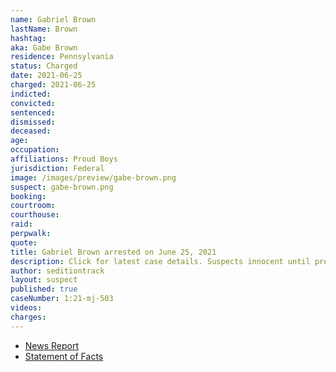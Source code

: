 ```yaml
---
name: Gabriel Brown
lastName: Brown
hashtag:
aka: Gabe Brown
residence: Pennsylvania
status: Charged
date: 2021-06-25
charged: 2021-06-25
indicted:
convicted:
sentenced:
dismissed:
deceased:
age:
occupation:
affiliations: Proud Boys
jurisdiction: Federal
image: /images/preview/gabe-brown.png
suspect: gabe-brown.png
booking:
courtroom:
courthouse:
raid:
perpwalk:
quote:
title: Gabriel Brown arrested on June 25, 2021
description: Click for latest case details. Suspects innocent until proven guilty.
author: seditiontrack
layout: suspect
published: true
caseNumber: 1:21-mj-503
videos:
charges:
---
```

- [News Report](https://www.wusa9.com/article/news/national/capitol-riots/youtuber-zvonimir-jurlina-charged-in-capitol-riot-says-donald-trump-should-pay-his-legal-fees-this-all-happened-because-of-you-gabriel-brown/65-f3712eae-0bba-4274-96d0-c3672437a7eb)
- [Statement of Facts](https://www.justice.gov/usao-dc/case-multi-defendant/file/1407951/download)
